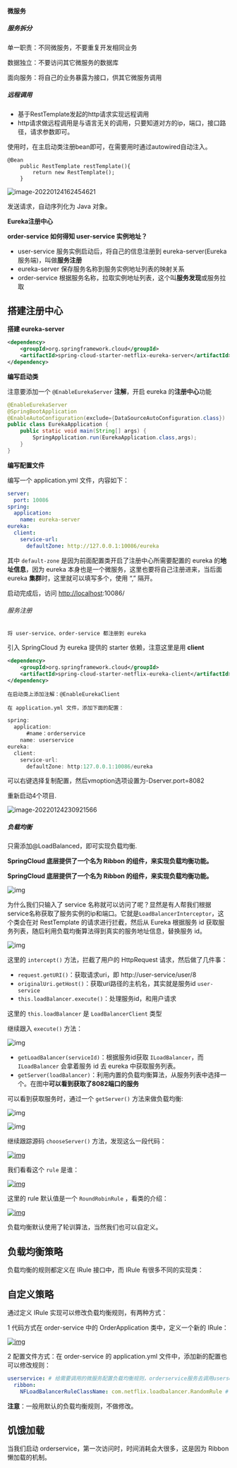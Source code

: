 #### 微服务

##### 服务拆分

单一职责：不同微服务，不要重复开发相同业务

数据独立：不要访问其它微服务的数据库

面向服务：将自己的业务暴露为接口，供其它微服务调用

##### 远程调用

- 基于RestTemplate发起的http请求实现远程调用
- http请求做远程调用是与语言无关的调用，只要知道对方的ip，端口，接口路径，请求参数即可。

使用时，在主启动类注册bean即可，在需要用时通过autowired自动注入。

```
@Bean
    public RestTemplate restTemplate(){
        return new RestTemplate();
    }
```

![image-20220124162454621](C:\Users\逐梦\AppData\Roaming\Typora\typora-user-images\image-20220124162454621.png)

发送请求，自动序列化为 Java 对象。

**Eureka注册中心**

**order-service 如何得知 user-service 实例地址？**

- user-service 服务实例启动后，将自己的信息注册到 eureka-server(Eureka服务端)，叫做**服务注册**
- eureka-server 保存服务名称到服务实例地址列表的映射关系
- order-service 根据服务名称，拉取实例地址列表，这个叫**服务发现**或服务拉取

## 搭建注册中心

**搭建 eureka-server**

```xml
<dependency>
    <groupId>org.springframework.cloud</groupId>
    <artifactId>spring-cloud-starter-netflix-eureka-server</artifactId>
</dependency>
```

**编写启动类**

注意要添加一个 `@EnableEurekaServer` **注解**，开启 eureka 的**注册中心**功能

```java
@EnableEurekaServer
@SpringBootApplication
@EnableAutoConfiguration(exclude={DataSourceAutoConfiguration.class})
public class EurekaApplication {
    public static void main(String[] args) {
        SpringApplication.run(EurekaApplication.class,args);
    }
}
```

**编写配置文件**

编写一个 application.yml 文件，内容如下：

```yaml
server:
  port: 10086
spring:
  application:
    name: eureka-server
eureka:
  client:
    service-url: 
      defaultZone: http://127.0.0.1:10086/eureka
```

其中 `default-zone` 是因为前面配置类开启了注册中心所需要配置的 eureka 的**地址信息**，因为 eureka 本身也是一个微服务，这里也要将自己注册进来，当后面 eureka **集群**时，这里就可以填写多个，使用 “,” 隔开。

启动完成后，访问 [http://localhost](http://localhost/):10086/



###### 服务注册

```
将 user-service、order-service 都注册到 eureka
```

引入 SpringCloud 为 eureka 提供的 starter 依赖，注意这里是用 **client**

```xml
<dependency>
    <groupId>org.springframework.cloud</groupId>
    <artifactId>spring-cloud-starter-netflix-eureka-client</artifactId>
</dependency>
```

```
在启动类上添加注解：@EnableEurekaClient

在 application.yml 文件，添加下面的配置：
```

```java
spring:
  application:
      #name：orderservice
    name: userservice
eureka:
  client:
    service-url: 
      defaultZone: http:127.0.0.1:10086/eureka
```

可以右键选择复制配置，然后vmoption选项设置为-Dserver.port=8082

重新启动4个项目.

![image-20220124230921566](C:\Users\逐梦\AppData\Roaming\Typora\typora-user-images\image-20220124230921566.png)

##### 负载均衡

只需添加@LoadBalanced，即可实现负载均衡.

**SpringCloud 底层提供了一个名为 Ribbon 的组件，来实现负载均衡功能。**

**SpringCloud 底层提供了一个名为 Ribbon 的组件，来实现负载均衡功能。**

![img](https://cdn.xn2001.com/img/2021/20210901091242.png)

为什么我们只输入了 service 名称就可以访问了呢？显然是有人帮我们根据service名称获取了服务实例的ip和端口。它就是`LoadBalancerInterceptor`，这个类会在对 RestTemplate 的请求进行拦截，然后从 Eureka 根据服务 id 获取服务列表，随后利用负载均衡算法得到真实的服务地址信息，替换服务 id。

![img](https://cdn.xn2001.com/img/2021/20210901091323.png)

这里的 `intercept()` 方法，拦截了用户的 HttpRequest 请求，然后做了几件事：

- `request.getURI()`：获取请求uri，即 http://user-service/user/8
- `originalUri.getHost()`：获取uri路径的主机名，其实就是服务id `user-service`
- `this.loadBalancer.execute()`：处理服务id，和用户请求

这里的 `this.loadBalancer` 是 `LoadBalancerClient` 类型

继续跟入 `execute()` 方法：

![img](https://cdn.xn2001.com/img/2021/20210901091330.png)

- `getLoadBalancer(serviceId)`：根据服务id获取 `ILoadBalancer`，而 `ILoadBalancer` 会拿着服务 id 去 eureka 中获取服务列表。
- `getServer(loadBalancer)`：利用内置的负载均衡算法，从服务列表中选择一个。在图中**可以看到获取了8082端口的服务**

可以看到获取服务时，通过一个 `getServer()` 方法来做负载均衡:

![img](https://cdn.xn2001.com/img/2021/20210901091345.png)

![img](https://cdn.xn2001.com/img/2021/20210901091355.png)

继续跟踪源码 `chooseServer()` 方法，发现这么一段代码：

[![img](https://cdn.xn2001.com/img/2021/20210901091414.png)](https://cdn.xn2001.com/img/2021/20210901091414.png)

我们看看这个 `rule` 是谁：

[![img](https://cdn.xn2001.com/img/2021/20210901091432.png)](https://cdn.xn2001.com/img/2021/20210901091432.png)

这里的 rule 默认值是一个 `RoundRobinRule` ，看类的介绍：

[![img](https://cdn.xn2001.com/img/2021/20210901091442.png)](https://cdn.xn2001.com/img/2021/20210901091442.png)

负载均衡默认使用了轮训算法，当然我们也可以自定义。

## 负载均衡策略

负载均衡的规则都定义在 IRule 接口中，而 IRule 有很多不同的实现类：

## 自定义策略

通过定义 IRule 实现可以修改负载均衡规则，有两种方式：

1 代码方式在 order-service 中的 OrderApplication 类中，定义一个新的 IRule：

[![img](https://cdn.xn2001.com/img/2021/20210901091832.png)](https://cdn.xn2001.com/img/2021/20210901091832.png)

2 配置文件方式：在 order-service 的 application.yml 文件中，添加新的配置也可以修改规则：

```yml
userservice: # 给需要调用的微服务配置负载均衡规则，orderservice服务去调用userservice服务
  ribbon:
    NFLoadBalancerRuleClassName: com.netflix.loadbalancer.RandomRule # 负载均衡规则 
```

**注意**：一般用默认的负载均衡规则，不做修改。

## 饥饿加载

当我们启动 orderservice，第一次访问时，时间消耗会大很多，这是因为 Ribbon 懒加载的机制。